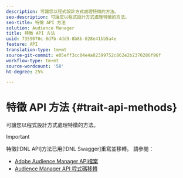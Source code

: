 ```yaml
---
description: 可讓您以程式設計方式處理特徵的方法。
seo-description: 可讓您以程式設計方式處理特徵的方法。
seo-title: 特徵 API 方法
solution: Audience Manager
title: 特徵 API 方法
uuid: 7359070c-0d7b-4dd9-8b8b-028e41bb5a4e
feature: API
translation-type: tm+mt
source-git-commit: e05eff3cc04e4a82399752c862e2b2370286f96f
workflow-type: tm+mt
source-wordcount: '58'
ht-degree: 25%

---
```



# 特徵 API 方法 {#trait-api-methods}

可讓您以程式設計方式處理特徵的方法。

>[!IMPORTANT]
>
>特徵[!DNL API]方法已用[!DNL Swagger]重寫並移轉。 請參閱：
>
>* [Adobe Audience Manager API檔案](https://bank.demdex.com/portal/swagger/index.html)
>* [Audience Manager API 程式碼移轉](../../api/api-swagger-migration.md)